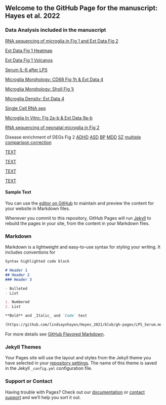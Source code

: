 ## Welcome to the GitHub Page for the manuscript: Hayes et al. 2022

### Data Analysis included in the manuscript

[RNA sequencing of microglia in Fig 1 and Ext Data Fig 2]( https://lindsaynhayes.github.io/Hayes_2021/Bulk_RNAseq_MACS/DESeq2_MACS_Adult_Bulk_publication.html )

[Ext Data Fig 1 Heatmap]( https://lindsaynhayes.github.io/Hayes_2021/Bulk_RNAseq_MACS/DESeq2_MACS_Adult_Bulk_Heatmap.html )

[Ext Data Fig 1 Volcanos]( https://lindsaynhayes.github.io/Hayes_2021/Bulk_RNAseq_MACS/DESeq2_MACS_Adult_Bulk_Volcano.html )

[Serum IL-6 after LPS]( https://lindsaynhayes.github.io/Hayes_2021/Serum/1g_LPS_Serum.html )

[Microglia Morphology: CD68 Fig 1h & Ext Data 4]( https://lindsaynhayes.github.io/Hayes_2021/MG_Morph/MG_CD68_pub.html )

[Microglia Morphology: Sholl Fig 1i]( https://lindsaynhayes.github.io/Hayes_2021/Serum/MG_Sholl.html )

[Microglia Density: Ext Data 4]( https://lindsaynhayes.github.io/Hayes_2021/Serum/MG_Density_pub.html )

[Single Cell RNA seq]( https://lindsaynhayes.github.io/Hayes_2021/SingleCell/10x_analysis_pub.r )

[Microglia In Vitro: Fig 2a-b & Ext Data 9a-b]( https://lindsaynhayes.github.io/Hayes_2021/InVitro/210903_invitro.html )

[RNA sequencing of neonatal microglia in Fig 2]( https://lindsaynhayes.github.io/Hayes_2021/Serum/DESeq2_MACS_P4_Bulk_pub.html)

Disease enrichment of DEGs Fig 2
[ADHD]( https://lindsaynhayes.github.io/Hayes_2021/Disease_Enrichment/ADHD.html )
[ASD]( https://lindsaynhayes.github.io/Hayes_2021/Disease_Enrichment/AUT.html )
[BP]( https://lindsaynhayes.github.io/Hayes_2021/Disease_Enrichment/BPD.html )
[MDD]( https://lindsaynhayes.github.io/Hayes_2021/Disease_Enrichment/DEP.html )
[SZ]( https://lindsaynhayes.github.io/Hayes_2021/Disease_Enrichment/SCZ.html )
[multiple comparison correction]( https://lindsaynhayes.github.io/Hayes_2021/Disease_Enrichment/P_correct.nb.html)


[TEXT]( https://lindsaynhayes.github.io/Hayes_2021/Serum/1g_LPS_Serum.html )

[TEXT]( https://lindsaynhayes.github.io/Hayes_2021/Serum/1g_LPS_Serum.html )

[TEXT]( https://lindsaynhayes.github.io/Hayes_2021/Serum/1g_LPS_Serum.html )

[TEXT]( https://lindsaynhayes.github.io/Hayes_2021/Serum/1g_LPS_Serum.html )



#### Sample Text
You can use the [editor on GitHub](https://github.com/lindsaynhayes/Hayes_2021/edit/gh-pages/index.md) to maintain and preview the content for your website in Markdown files.

Whenever you commit to this repository, GitHub Pages will run [Jekyll](https://jekyllrb.com/) to rebuild the pages in your site, from the content in your Markdown files.

### Markdown

Markdown is a lightweight and easy-to-use syntax for styling your writing. It includes conventions for

```markdown
Syntax highlighted code block

# Header 1
## Header 2
### Header 3

- Bulleted
- List

1. Numbered
2. List

**Bold** and _Italic_ and `Code` text

(https://github.com/lindsaynhayes/Hayes_2021/blob/gh-pages/LPS_Serum.md)(url) and ![Image](src)
```



For more details see [GitHub Flavored Markdown](https://guides.github.com/features/mastering-markdown/).

### Jekyll Themes

Your Pages site will use the layout and styles from the Jekyll theme you have selected in your [repository settings](https://github.com/lindsaynhayes/Hayes_2021/settings/pages). The name of this theme is saved in the Jekyll `_config.yml` configuration file.

### Support or Contact

Having trouble with Pages? Check out our [documentation](https://docs.github.com/categories/github-pages-basics/) or [contact support](https://support.github.com/contact) and we’ll help you sort it out.
